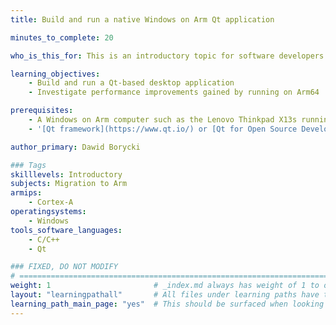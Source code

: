 ```yaml
---
title: Build and run a native Windows on Arm Qt application 

minutes_to_complete: 20

who_is_this_for: This is an introductory topic for software developers who want to use the native performance of the Qt framework for building desktop applications on Windows on Arm (WoA).

learning_objectives:
    - Build and run a Qt-based desktop application
    - Investigate performance improvements gained by running on Arm64

prerequisites:
    - A Windows on Arm computer such as the Lenovo Thinkpad X13s running Windows 11 or a Windows on Arm [virtual machine](/learning-paths/cross-platform/woa_azure/).
    - '[Qt framework](https://www.qt.io/) or [Qt for Open Source Development](https://www.qt.io/download-open-source)'

author_primary: Dawid Borycki

### Tags
skilllevels: Introductory
subjects: Migration to Arm
armips:
    - Cortex-A
operatingsystems:
    - Windows
tools_software_languages:
    - C/C++
    - Qt    

### FIXED, DO NOT MODIFY
# ================================================================================
weight: 1                       # _index.md always has weight of 1 to order correctly
layout: "learningpathall"       # All files under learning paths have this same wrapper
learning_path_main_page: "yes"  # This should be surfaced when looking for related content. Only set for _index.md of learning path content.
---
```

